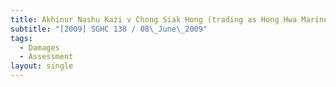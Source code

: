 ```yaml
---
title: Akhinur Nashu Kazi v Chong Siak Hong (trading as Hong Hwa Marine Services)
subtitle: "[2009] SGHC 138 / 08\_June\_2009"
tags:
  - Damages
  - Assessment
layout: single
---
```


